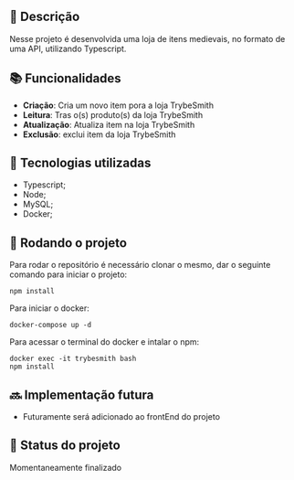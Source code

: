 ## :memo: Descrição
Nesse projeto é desenvolvida uma loja de itens medievais, no formato de uma API, utilizando Typescript.

## :books: Funcionalidades
* <b>Criação</b>: Cria um novo item pora a loja TrybeSmith
* <b>Leitura</b>: Tras o(s) produto(s) da loja TrybeSmith
* <b>Atualização</b>: Atualiza item na loja TrybeSmith
* <b>Exclusão</b>: exclui item da loja TrybeSmith
 

## :wrench: Tecnologias utilizadas
* Typescript;
* Node;
* MySQL;
* Docker;

## :rocket: Rodando o projeto
Para rodar o repositório é necessário clonar o mesmo, dar o seguinte comando para iniciar o projeto:
```
npm install
```
Para iniciar o docker:
```
docker-compose up -d
```
Para acessar o terminal do docker e intalar o npm:

```
docker exec -it trybesmith bash
npm install
```

## :soon: Implementação futura
* Futuramente será adicionado ao frontEnd do projeto

## :dart: Status do projeto
   Momentaneamente finalizado
